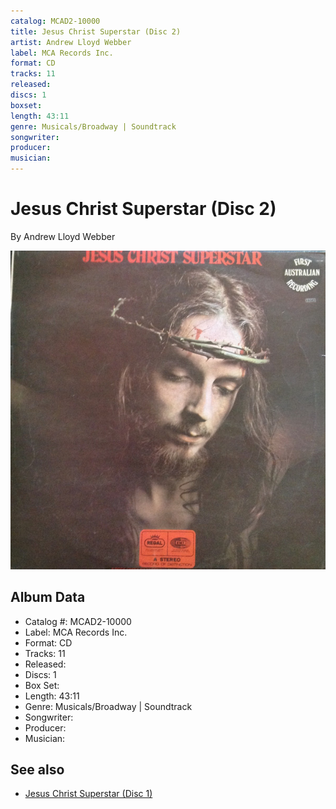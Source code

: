 ```yaml
---
catalog: MCAD2-10000
title: Jesus Christ Superstar (Disc 2)
artist: Andrew Lloyd Webber
label: MCA Records Inc.
format: CD
tracks: 11
released: 
discs: 1
boxset: 
length: 43:11
genre: Musicals/Broadway | Soundtrack
songwriter: 
producer: 
musician: 
---
```


# Jesus Christ Superstar (Disc 2)

By Andrew Lloyd Webber

![](../../assets/cdcovers/Andrew_Lloyd_Webber-Jesus_Christ_Superstar.png)

## Album Data

- Catalog #: MCAD2-10000
- Label: MCA Records Inc.
- Format: CD
- Tracks: 11
- Released: 
- Discs: 1
- Box Set: 
- Length: 43:11
- Genre: Musicals/Broadway | Soundtrack
- Songwriter: 
- Producer: 
- Musician: 


## See also

- [Jesus Christ Superstar (Disc 1)](Jesus_Christ_Superstar_Disc_1.md)
